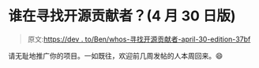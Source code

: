 # 谁在寻找开源贡献者？(4 月 30 日版)

> 原文:[https://dev . to/Ben/whos-寻找开源贡献者-april-30-edition-37bf](https://dev.to/ben/whos-looking-for-open-source-contributors-april-30-edition-37bf)

请无耻地推广你的项目。一如既往，欢迎前几周发帖的人本周回来。😄